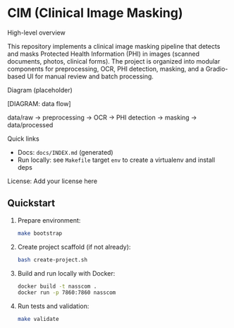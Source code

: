 # CIM (Clinical Image Masking)

High-level overview

This repository implements a clinical image masking pipeline that detects and masks Protected Health Information (PHI) in images (scanned documents, photos, clinical forms). The project is organized into modular components for preprocessing, OCR, PHI detection, masking, and a Gradio-based UI for manual review and batch processing.

Diagram (placeholder)

[DIAGRAM: data flow]

data/raw -> preprocessing -> OCR -> PHI detection -> masking -> data/processed

Quick links

- Docs: `docs/INDEX.md` (generated)
- Run locally: see `Makefile` target `env` to create a virtualenv and install deps

License: Add your license here

## Quickstart

1. Prepare environment:

    ```bash
    make bootstrap
    ```

2. Create project scaffold (if not already):

    ```bash
    bash create-project.sh
    ```

3. Build and run locally with Docker:

    ```bash
    docker build -t nasscom .
    docker run -p 7860:7860 nasscom
    ```

4. Run tests and validation:

    ```bash
    make validate
    ```
